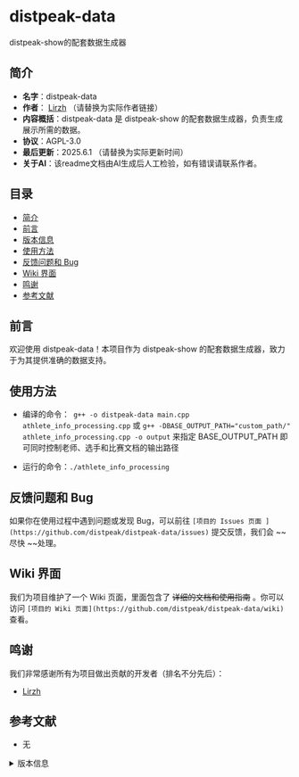 # distpeak-data
distpeak-show的配套数据生成器

## 简介 

 - **名字**：distpeak-data
 - **作者**： [Lirzh](https://github.com/Lirzh) （请替换为实际作者链接）
 - **内容概括**：distpeak-data 是 distpeak-show 的配套数据生成器，负责生成展示所需的数据。
 - **协议**：AGPL-3.0 
 - **最后更新**：2025.6.1 （请替换为实际更新时间）
 - **关于AI**：该readme文档由AI生成后人工检验，如有错误请联系作者。

 ## 目录 

 - [简介](#简介) 
 - [前言](#前言) 
 - [版本信息](#版本信息) 
 - [使用方法](#使用方法) 
 - [反馈问题和 Bug](#反馈问题和-bug) 
 - [Wiki 界面](#wiki-界面) 
 - [鸣谢](#鸣谢) 
 - [参考文献](#参考文献) 

 ## 前言 

 欢迎使用 distpeak-data！本项目作为 distpeak-show 的配套数据生成器，致力于为其提供准确的数据支持。

 ## 使用方法 

 - 编译的命令：` g++ -o distpeak-data main.cpp athlete_info_processing.cpp` 
 或 `g++ -DBASE_OUTPUT_PATH="custom_path/" athlete_info_processing.cpp -o output` 来指定 BASE_OUTPUT_PATH 即可同时控制老师、选手和比赛文档的输出路径

 - 运行的命令：` ./athlete_info_processing `

 ## 反馈问题和 Bug 

 如果你在使用过程中遇到问题或发现 Bug，可以前往 `[项目的 Issues 页面 ](https://github.com/distpeak/distpeak-data/issues)`  提交反馈，我们会 ~~尽快 ~~处理。 

 ## Wiki 界面 

 我们为项目维护了一个 Wiki 页面，里面包含了 ~~详细的文档和使用指南~~ 。你可以访问 `[项目的 Wiki 页面](https://github.com/distpeak/distpeak-data/wiki)`  查看。 

 ## 鸣谢 

 我们非常感谢所有为项目做出贡献的开发者（排名不分先后）： 

 - [Lirzh](https://)

 ## 参考文献 

 -  无

 <details> 
 <summary> 版本信息 </summary> 
 

 ### 版本号：1.0.0 
 
 #### 时间：2025.6.1 （请替换为实际时间）
 
 #### 主要贡献者：YourName （请替换为实际贡献者）
 
 #### 语言：C++ 
 
 </details>
